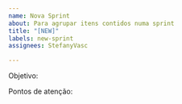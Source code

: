 ```yaml
---
name: Nova Sprint
about: Para agrupar itens contidos numa sprint
title: "[NEW]"
labels: new-sprint
assignees: StefanyVasc

---
```


Objetivo: 


Pontos de atenção:
